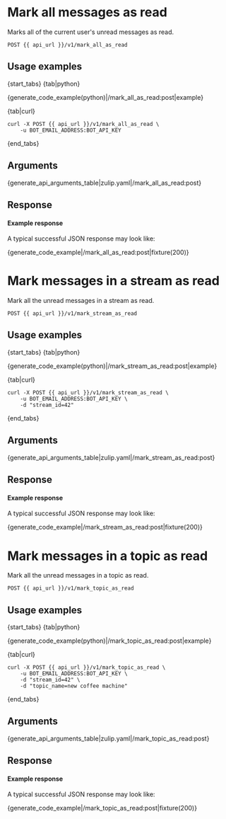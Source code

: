 # Mark all messages as read

Marks all of the current user's unread messages as read.

`POST {{ api_url }}/v1/mark_all_as_read`

## Usage examples

{start_tabs}
{tab|python}

{generate_code_example(python)|/mark_all_as_read:post|example}

{tab|curl}

``` curl
curl -X POST {{ api_url }}/v1/mark_all_as_read \
    -u BOT_EMAIL_ADDRESS:BOT_API_KEY
```

{end_tabs}

## Arguments

{generate_api_arguments_table|zulip.yaml|/mark_all_as_read:post}

## Response

#### Example response

A typical successful JSON response may look like:

{generate_code_example|/mark_all_as_read:post|fixture(200)}


# Mark messages in a stream as read

Mark all the unread messages in a stream as read.

`POST {{ api_url }}/v1/mark_stream_as_read`

## Usage examples

{start_tabs}
{tab|python}

{generate_code_example(python)|/mark_stream_as_read:post|example}

{tab|curl}

``` curl
curl -X POST {{ api_url }}/v1/mark_stream_as_read \
    -u BOT_EMAIL_ADDRESS:BOT_API_KEY \
    -d "stream_id=42"
```

{end_tabs}

## Arguments

{generate_api_arguments_table|zulip.yaml|/mark_stream_as_read:post}

## Response

#### Example response

A typical successful JSON response may look like:

{generate_code_example|/mark_stream_as_read:post|fixture(200)}


# Mark messages in a topic as read

Mark all the unread messages in a topic as read.

`POST {{ api_url }}/v1/mark_topic_as_read`

## Usage examples

{start_tabs}
{tab|python}

{generate_code_example(python)|/mark_topic_as_read:post|example}

{tab|curl}

``` curl
curl -X POST {{ api_url }}/v1/mark_topic_as_read \
    -u BOT_EMAIL_ADDRESS:BOT_API_KEY \
    -d "stream_id=42" \
    -d "topic_name=new coffee machine"
```

{end_tabs}

## Arguments

{generate_api_arguments_table|zulip.yaml|/mark_topic_as_read:post}

## Response

#### Example response

A typical successful JSON response may look like:

{generate_code_example|/mark_topic_as_read:post|fixture(200)}
